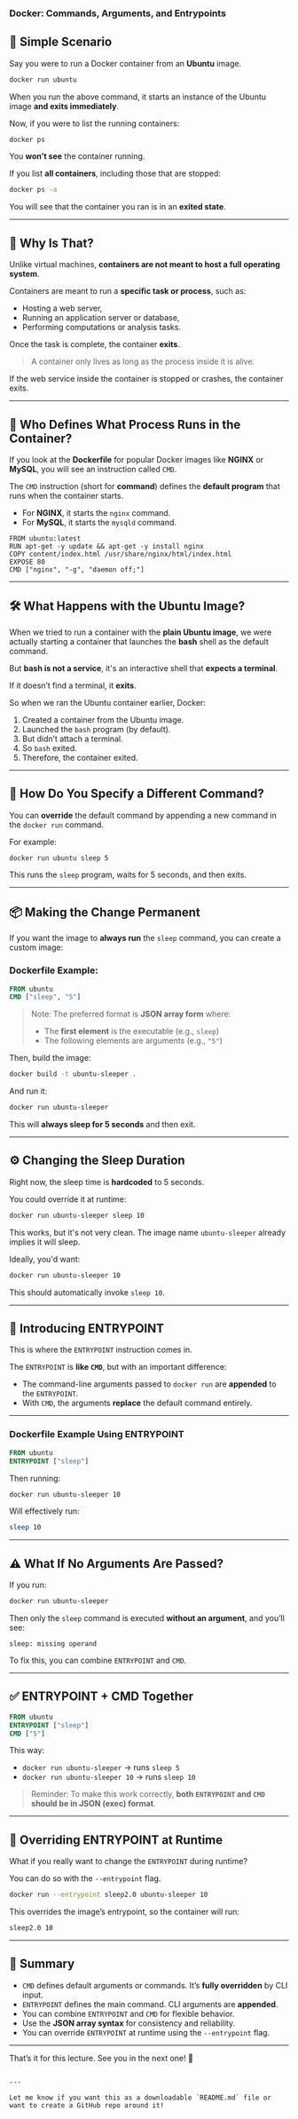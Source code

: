 ### Docker: Commands, Arguments, and Entrypoints

## 📘 Simple Scenario

Say you were to run a Docker container from an **Ubuntu** image.

```bash
docker run ubuntu
```

When you run the above command, it starts an instance of the Ubuntu image **and exits immediately**.

Now, if you were to list the running containers:

```bash
docker ps
```

You **won’t see** the container running.

If you list **all containers**, including those that are stopped:

```bash
docker ps -a
```

You will see that the container you ran is in an **exited state**.

---

## 🤔 Why Is That?

Unlike virtual machines, **containers are not meant to host a full operating system**.

Containers are meant to run a **specific task or process**, such as:
- Hosting a web server,
- Running an application server or database,
- Performing computations or analysis tasks.

Once the task is complete, the container **exits**.

> A container only lives as long as the process inside it is alive.

If the web service inside the container is stopped or crashes, the container exits.

---

## 🧭 Who Defines What Process Runs in the Container?

If you look at the **Dockerfile** for popular Docker images like **NGINX** or **MySQL**, you will see an instruction called `CMD`.

The `CMD` instruction (short for **command**) defines the **default program** that runs when the container starts.

- For **NGINX**, it starts the `nginx` command.
- For **MySQL**, it starts the `mysqld` command.

```docker
FROM ubuntu:latest
RUN apt-get -y update && apt-get -y install nginx
COPY content/index.html /usr/share/nginx/html/index.html
EXPOSE 80
CMD ["nginx", "-g", "daemon off;"]
```
---

## 🛠️ What Happens with the Ubuntu Image?

When we tried to run a container with the **plain Ubuntu image**, we were actually starting a container that launches the **bash** shell as the default command.

But **bash is not a service**, it's an interactive shell that **expects a terminal**.

If it doesn’t find a terminal, it **exits**.

So when we ran the Ubuntu container earlier, Docker:
1. Created a container from the Ubuntu image.
2. Launched the `bash` program (by default).
3. But didn’t attach a terminal.
4. So `bash` exited.
5. Therefore, the container exited.

---

## 🔄 How Do You Specify a Different Command?

You can **override** the default command by appending a new command in the `docker run` command.

For example:

```bash
docker run ubuntu sleep 5
```

This runs the `sleep` program, waits for 5 seconds, and then exits.

---

## 📦 Making the Change Permanent

If you want the image to **always run** the `sleep` command, you can create a custom image:

### Dockerfile Example:

```dockerfile
FROM ubuntu
CMD ["sleep", "5"]
```

> Note: The preferred format is **JSON array form** where:
> - The **first element** is the executable (e.g., `sleep`)
> - The following elements are arguments (e.g., `"5"`)

Then, build the image:

```bash
docker build -t ubuntu-sleeper .
```

And run it:

```bash
docker run ubuntu-sleeper
```

This will **always sleep for 5 seconds** and then exit.

---

## ⚙️ Changing the Sleep Duration

Right now, the sleep time is **hardcoded** to 5 seconds.

You could override it at runtime:

```bash
docker run ubuntu-sleeper sleep 10
```

This works, but it's not very clean. The image name `ubuntu-sleeper` already implies it will sleep.

Ideally, you'd want:

```bash
docker run ubuntu-sleeper 10
```

This should automatically invoke `sleep 10`.

---

## 🚪 Introducing ENTRYPOINT

This is where the `ENTRYPOINT` instruction comes in.

The `ENTRYPOINT` is **like `CMD`**, but with an important difference:

- The command-line arguments passed to `docker run` are **appended** to the `ENTRYPOINT`.
- With `CMD`, the arguments **replace** the default command entirely.

---

### Dockerfile Example Using ENTRYPOINT

```dockerfile
FROM ubuntu
ENTRYPOINT ["sleep"]
```

Then running:

```bash
docker run ubuntu-sleeper 10
```

Will effectively run:

```bash
sleep 10
```

---

## ⚠️ What If No Arguments Are Passed?

If you run:

```bash
docker run ubuntu-sleeper
```

Then only the `sleep` command is executed **without an argument**, and you’ll see:

```text
sleep: missing operand
```

To fix this, you can combine `ENTRYPOINT` and `CMD`.

---

## ✅ ENTRYPOINT + CMD Together

```dockerfile
FROM ubuntu
ENTRYPOINT ["sleep"]
CMD ["5"]
```

This way:

- `docker run ubuntu-sleeper` → runs `sleep 5`
- `docker run ubuntu-sleeper 10` → runs `sleep 10`

> Reminder: To make this work correctly, **both `ENTRYPOINT` and `CMD` should be in JSON (exec) format**.

---

## 🔄 Overriding ENTRYPOINT at Runtime

What if you really want to change the `ENTRYPOINT` during runtime?

You can do so with the `--entrypoint` flag.

```bash
docker run --entrypoint sleep2.0 ubuntu-sleeper 10
```

This overrides the image’s entrypoint, so the container will run:

```bash
sleep2.0 10
```

---

## 🧾 Summary

- `CMD` defines default arguments or commands. It’s **fully overridden** by CLI input.
- `ENTRYPOINT` defines the main command. CLI arguments are **appended**.
- You can combine `ENTRYPOINT` and `CMD` for flexible behavior.
- Use the **JSON array syntax** for consistency and reliability.
- You can override `ENTRYPOINT` at runtime using the `--entrypoint` flag.

---

That’s it for this lecture. See you in the next one! 🚀
```

---

Let me know if you want this as a downloadable `README.md` file or want to create a GitHub repo around it!
